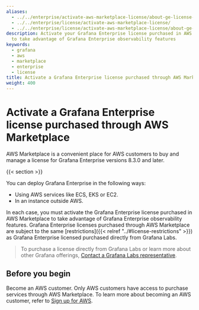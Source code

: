 ```yaml
---
aliases:
  - ../../enterprise/activate-aws-marketplace-license/about-ge-license-through-aws/
  - ../../enterprise/license/activate-aws-marketplace-license/
  - ../../enterprise/license/activate-aws-marketplace-license/about-ge-license-through-aws/
description: Activate your Grafana Enterprise license purchased in AWS Marketplace
  to take advantage of Grafana Enterprise observability features
keywords:
  - grafana
  - aws
  - marketplace
  - enterprise
  - license
title: Activate a Grafana Enterprise license purchased through AWS Marketplace
weight: 400
---
```


# Activate a Grafana Enterprise license purchased through AWS Marketplace

AWS Marketplace is a convenient place for AWS customers to buy and manage a license for Grafana Enterprise versions 8.3.0 and later.

{{< section >}}

You can deploy Grafana Enterprise in the following ways:

- Using AWS services like ECS, EKS or EC2.
- In an instance outside AWS.

In each case, you must activate the Grafana Enterprise license purchased in AWS Marketplace to take advantage of Grafana Enterprise observability features. Grafana Enterprise licenses purchased through AWS Marketplace are subject to the same [restrictions]({{< relref "../#license-restrictions" >}}) as Grafana Enterprise licensed purchased directly from Grafana Labs.

> To purchase a license directly from Grafana Labs or learn more about other Grafana offerings, [Contact a Grafana Labs representative](/contact?about=grafana-enterprise).

## Before you begin

Become an AWS customer. Only AWS customers have access to purchase services through AWS Marketplace. To learn more about becoming an AWS customer, refer to [Sign up for AWS](https://portal.aws.amazon.com/billing/signup#/start).
